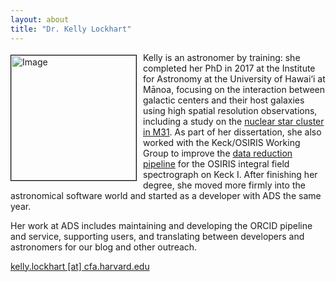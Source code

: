 ```yaml
---
layout: about
title: "Dr. Kelly Lockhart"
---
```


<img src="{{ site.baseurl }}/about/team/img/lockhart.jpeg" height="200" width="200" alt="Image" style="float: left; margin: 4px 10px 0px 0px; border: 1px solid #000000;">

Kelly is an astronomer by training: she completed her PhD in 2017 at the Institute for Astronomy at the University of Hawai&#8216;i at M&#257;noa, focusing on the interaction between galactic centers and their host galaxies using high spatial resolution observations, including a study on the [nuclear star cluster in M31](https://ui.adsabs.harvard.edu/#abs/2017arXiv171001394L/abstract). As part of her dissertation, she also worked with the Keck/OSIRIS Working Group to improve the [data reduction pipeline](https://github.com/Keck-DataReductionPipelines/OsirisDRP) for the OSIRIS integral field spectrograph on Keck I. After finishing her degree, she moved more firmly into the astronomical software world and started as a developer with ADS the same year.

Her work at ADS includes maintaining and developing the ORCID pipeline and service, supporting users, and translating between developers and astronomers for our blog and other outreach.

[kelly.lockhart [at] cfa.harvard.edu](mailto:kelly.lockhart@cfa.harvard.edu)
